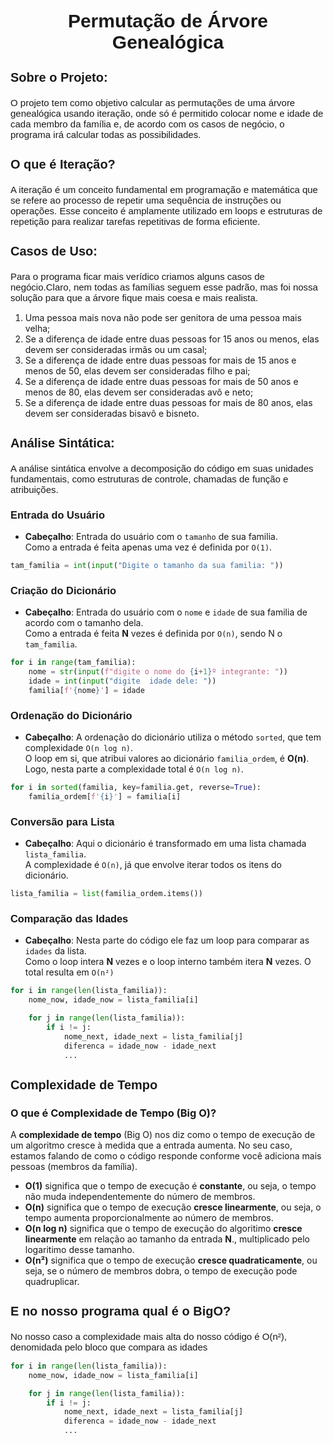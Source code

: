 **<h1 align="center" style="font-family: Arial; font-size: 30px;">Permutação de Árvore Genealógica</h1>**

**<h3 style="font-family: Arial; font-size: 20px;">Sobre o Projeto:</h3>**
<p style="font-family: Arial; font-size: 15px;">O projeto tem como objetivo calcular as permutações de uma árvore genealógica usando iteração, onde só é permitido colocar
nome e idade de cada membro da família e, de acordo com os casos de negócio, o programa irá calcular todas
as possibilidades.</p>

**<h3 style="font-family: Arial; font-size: 20px;">O que é Iteração?</h3>**
<p style="font-family: Arial; font-size: 15px;">
A iteração é um conceito fundamental em programação e matemática que se refere ao processo de repetir uma sequência de instruções ou operações. Esse conceito é amplamente utilizado em loops e estruturas de repetição para realizar tarefas repetitivas de forma eficiente.
</p>

**<h3 style="font-family: Arial; font-size: 20px;">Casos de Uso:</h3>**
<p style="font-family: Arial; font-size: 15px;">
Para o programa ficar mais verídico criamos alguns casos de negócio.Claro, nem todas as famílias seguem esse padrão, mas foi nossa solução para que a árvore fique mais coesa e mais realista.
</p>

1. Uma pessoa mais nova não pode ser genitora de uma pessoa mais velha;
2. Se a diferença de idade entre duas pessoas for 15 anos ou menos, elas devem ser consideradas irmãs ou um casal;
3. Se a diferença de idade entre duas pessoas for mais de 15 anos e menos de 50, elas devem ser consideradas filho e pai;
4. Se a diferença de idade entre duas pessoas for mais de 50 anos e menos de 80, elas devem ser consideradas avô e neto;
5. Se a diferença de idade entre duas pessoas for mais de 80 anos, elas devem ser consideradas bisavô e bisneto.



**<h3 style="font-family: Arial; font-size: 20px;">Análise Sintática:</h3>**
<p style="font-family: Arial; font-size: 15px;">
A análise sintática envolve a decomposição do código em suas unidades fundamentais, como estruturas de controle, chamadas de função e atribuições.
</p>

**<h3 style="font-family: Arial; font-size: 15x;">Entrada do Usuário</h3>**

- **Cabeçalho**: Entrada do usuário com o `tamanho` de sua familia.</br>
Como a entrada é feita apenas uma vez é definida por `O(1)`.

```python
tam_familia = int(input("Digite o tamanho da sua familia: "))
```

**<h3 style="font-family: Arial; font-size: 15x;">Criação do Dicionário</h3>**

- **Cabeçalho**: Entrada do usuário com o `nome` e `idade` de sua familia de acordo com o tamanho dela.</br>
Como a entrada é feita **N** vezes é definida por `O(n)`, sendo N o `tam_familia`.

```python
for i in range(tam_familia):
    nome = str(input(f"digite o nome do {i+1}º integrante: "))
    idade = int(input("digite  idade dele: "))
    familia[f'{nome}'] = idade
```

**<h3 style="font-family: Arial; font-size: 15x;">Ordenação do Dicionário</h3>**

- **Cabeçalho**: A ordenação do dicionário utiliza o método `sorted`, que tem complexidade `O(n log n)`.</br>
O loop em si, que atribui valores ao dicionário `familia_ordem`, é **O(n)**.</br>
Logo, nesta parte a complexidade total é `O(n log n)`.

```python
for i in sorted(familia, key=familia.get, reverse=True):
    familia_ordem[f'{i}'] = familia[i]
```

**<h3 style="font-family: Arial; font-size: 15x;">Conversão para Lista</h3>**

- **Cabeçalho**: Aqui o dicionário é transformado em uma lista chamada `lista_familia`.</br>
A complexidade é `O(n)`, já que envolve iterar todos os itens do dicionário.

```python
lista_familia = list(familia_ordem.items())
```

**<h3 style="font-family: Arial; font-size: 15x;">Comparação das Idades</h3>**

- **Cabeçalho**: Nesta parte do código ele faz um loop para comparar as `idades` da lista.</br>
Como o loop intera **N** vezes e o loop interno também itera **N** vezes. O total resulta em `O(n²)`

```python
for i in range(len(lista_familia)):
    nome_now, idade_now = lista_familia[i]

    for j in range(len(lista_familia)):
        if i != j:
            nome_next, idade_next = lista_familia[j]
            diferenca = idade_now - idade_next
            ...
```

**<h3 style="font-family: Arial; font-size: 20px;">Complexidade de Tempo</h3>**

### O que é Complexidade de Tempo (Big O)?

A **complexidade de tempo** (Big O) nos diz como o tempo de execução de um algoritmo cresce à medida que a entrada aumenta. No seu caso, estamos falando de como o código responde conforme você adiciona mais pessoas (membros da família).

- **O(1)** significa que o tempo de execução é **constante**, ou seja, o tempo não muda independentemente do número de membros. 
- **O(n)** significa que o tempo de execução **cresce linearmente**, ou seja, o tempo aumenta proporcionalmente ao número de membros.
- **O(n log n)** significa que o tempo de execução do algoritimo **cresce linearmente** em relação ao tamanho da entrada **N**., multiplicado pelo logaritimo desse tamanho.
- **O(n²)** significa que o tempo de execução **cresce quadraticamente**, ou seja, se o número de membros dobra, o tempo de execução pode quadruplicar.


**<h3 style="font-family: Arial; font-size: 20px;">E no nosso programa qual é o BigO?</h3>**

<p style="font-family: Arial; font-size: 15px;">
No nosso caso a complexidade mais alta do nosso código é O(n²), denomidada pelo bloco que compara as idades
</p>

```python
for i in range(len(lista_familia)):
    nome_now, idade_now = lista_familia[i]

    for j in range(len(lista_familia)):
        if i != j:
            nome_next, idade_next = lista_familia[j]
            diferenca = idade_now - idade_next
            ...
```
